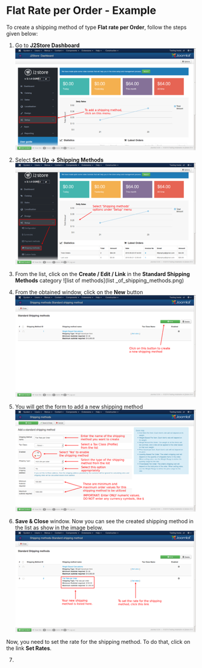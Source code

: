 # Flat Rate per Order - Example

To create a shipping method of type **Flat rate per Order**, follow the steps given below:

1. Go to **J2Store Dashboard**
![Dashboard](flat_rate_per_order_dashboard.png)

2. Select **Set Up -> Shipping Methods**
![Shipping Methods](flat_rate_per_order_dashboard_setup.png)

3. From the list, click on the **Create / Edit / Link** in the **Standard Shipping Methods** category
![list of methods](list _of_shipping_methods.png)

4. From the obtained window, click on the **New** button
![create new](std_ship_methods_create.png)

5. You will get the form to add a new shipping method
![details](std_ship_method_details.png)

6. **Save & Close** window. Now you can see the created shipping method in the list as show in the image below.
![new std ship method](std_ship_mthds_list.png)

Now, you need to set the rate for the shipping method. To do that, click on the link **Set Rates**.

7. 